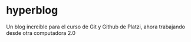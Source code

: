 # hyperblog
Un blog increible para el curso de Git y Github de Platzi, ahora trabajando desde otra computadora 2.0
